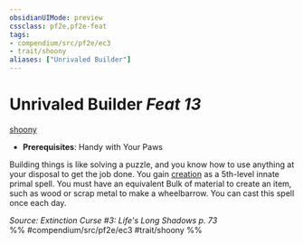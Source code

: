 ```yaml
---
obsidianUIMode: preview
cssclass: pf2e,pf2e-feat
tags:
- compendium/src/pf2e/ec3
- trait/shoony
aliases: ["Unrivaled Builder"]
---
```

# Unrivaled Builder  *Feat 13*  
[shoony](shoony-ec3.md "Shoony Ancestry & Heritage Trait")  

- **Prerequisites**: Handy with Your Paws

Building things is like solving a puzzle, and you know how to use anything at your disposal to get the job done. You gain [creation](creation.md) as a 5th-level innate primal spell. You must have an equivalent Bulk of material to create an item, such as wood or scrap metal to make a wheelbarrow. You can cast this spell once each day.

*Source: Extinction Curse #3: Life's Long Shadows p. 73*  
%% #compendium/src/pf2e/ec3 #trait/shoony %%